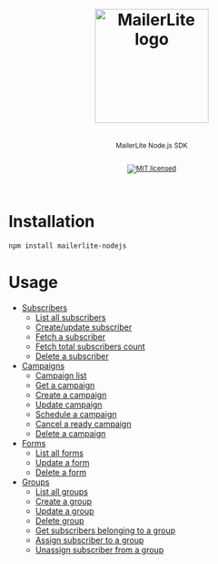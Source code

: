 <div align="center">
  <h1>
    <br/>
    <a href="https://www.mailerlite.com"><img src="https://www.mailerlite.com/assets/SEO/mailerlite.png" alt="MailerLite logo" width="200px"/></a>
    <br />
  </h1>
  <sup>
    <br />
    MailerLite Node.js SDK
    <br />
    <br />

[![MIT licensed](https://img.shields.io/badge/license-MIT-blue.svg)](./LICENSE.md)

  </sup>
  <br />
</div>


# Installation

```bash
npm install mailerlite-nodejs
```

# Usage
- [Subscribers](src/modules/subscribers/README.md)
  * [List all subscribers](src/modules/subscribers/README.md#list-all-subscribers)
  * [Create/update subscriber](src/modules/subscribers/README.md#createupdate-subscriber)
  * [Fetch a subscriber](src/modules/subscribers/README.md#fetch-a-subscriber)
  * [Fetch total subscribers count](src/modules/subscribers/README.md#fetch-total-subscribers-count)
  * [Delete a subscriber](src/modules/subscribers/README.md#delete-a-subscriber)
- [Campaigns](src/modules/campaigns/README.md)
    * [Campaign list](src/modules/campaigns/README.md#campaign-list)
    * [Get a campaign](src/modules/campaigns/README.md#get-a-campaign)
    * [Create a campaign](src/modules/campaigns/README.md#create-a-campaign)
    * [Update campaign](src/modules/campaigns/README.md#update-campaign)
    * [Schedule a campaign](src/modules/campaigns/README.md#schedule-a-campaign)
    * [Cancel a ready campaign](src/modules/campaigns/README.md#cancel-a-ready-campaign)
    * [Delete a campaign](src/modules/campaigns/README.md#delete-a-campaign)
- [Forms](src/modules/forms/README.md)
    * [List all forms](src/modules/forms/README.md#list-all-forms)
    * [Update a form](src/modules/forms/README.md#update-a-form)
    * [Delete a form](src/modules/forms/README.md#delete-a-form)
- [Groups](src/modules/groups/README.md)
    * [List all groups](src/modules/groups/README.md#list-all-groups)
    * [Create a group](src/modules/groups/README.md#create-a-group)
    * [Update a group](src/modules/groups/README.md#update-a-group)
    * [Delete group](src/modules/groups/README.md#delete-group)
    * [Get subscribers belonging to a group](src/modules/groups/README.md#get-subscribers-belonging-to-a-group)
    * [Assign subscriber to a group](src/modules/groups/README.md#assign-subscriber-to-a-group)
    * [Unassign subscriber from a group](src/modules/groups/README.md#unassign-subscriber-from-a-group)
